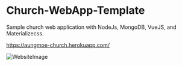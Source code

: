 # Church-WebApp-Template
Sample church web application with NodeJs, MongoDB, VueJS, and Materializecss. 

https://aungmoe-church.herokuapp.com/ 

![WebsiteImage](https://user-images.githubusercontent.com/12219300/38191617-4e6a3272-361e-11e8-8ecf-c7d7381afea5.jpg)

